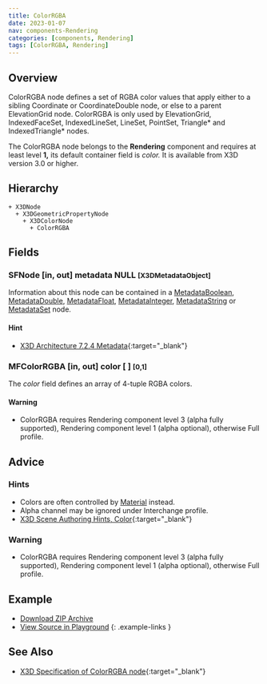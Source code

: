 ```yaml
---
title: ColorRGBA
date: 2023-01-07
nav: components-Rendering
categories: [components, Rendering]
tags: [ColorRGBA, Rendering]
---
```

<style>
.post h3 {
  word-spacing: 0.2em;
}
</style>

## Overview

ColorRGBA node defines a set of RGBA color values that apply either to a sibling Coordinate or CoordinateDouble node, or else to a parent ElevationGrid node. ColorRGBA is only used by ElevationGrid, IndexedFaceSet, IndexedLineSet, LineSet, PointSet, Triangle* and IndexedTriangle* nodes.

The ColorRGBA node belongs to the **Rendering** component and requires at least level **1,** its default container field is *color.* It is available from X3D version 3.0 or higher.

## Hierarchy

```
+ X3DNode
  + X3DGeometricPropertyNode
    + X3DColorNode
      + ColorRGBA
```

## Fields

### SFNode [in, out] **metadata** NULL <small>[X3DMetadataObject]</small>

Information about this node can be contained in a [MetadataBoolean](/x_ite/components/core/metadataboolean/), [MetadataDouble](/x_ite/components/core/metadatadouble/), [MetadataFloat](/x_ite/components/core/metadatafloat/), [MetadataInteger](/x_ite/components/core/metadatainteger/), [MetadataString](/x_ite/components/core/metadatastring/) or [MetadataSet](/x_ite/components/core/metadataset/) node.

#### Hint

- [X3D Architecture 7.2.4 Metadata](https://www.web3d.org/specifications/X3Dv4/ISO-IEC19775-1v4-IS//Part01/components/core.html#Metadata){:target="_blank"}

### MFColorRGBA [in, out] **color** [ ] <small>[0,1]</small>

The *color* field defines an array of 4-tuple RGBA colors.

#### Warning

- ColorRGBA requires Rendering component level 3 (alpha fully supported), Rendering component level 1 (alpha optional), otherwise Full profile.

## Advice

### Hints

- Colors are often controlled by [Material](/x_ite/components/shape/material/) instead.
- Alpha channel may be ignored under Interchange profile.
- [X3D Scene Authoring Hints, Color](https://www.web3d.org/x3d/content/examples/X3dSceneAuthoringHints.html#Color){:target="_blank"}

### Warning

- ColorRGBA requires Rendering component level 3 (alpha fully supported), Rendering component level 1 (alpha optional), otherwise Full profile.

## Example

<x3d-canvas src="https://create3000.github.io/media/examples/Rendering/ColorRGBA/ColorRGBA.x3d" update="auto"></x3d-canvas>

- [Download ZIP Archive](https://create3000.github.io/media/examples/Rendering/ColorRGBA/ColorRGBA.zip)
- [View Source in Playground](/x_ite/playground/?url=https://create3000.github.io/media/examples/Rendering/ColorRGBA/ColorRGBA.x3d)
{: .example-links }

## See Also

- [X3D Specification of ColorRGBA node](https://www.web3d.org/documents/specifications/19775-1/V4.0/Part01/components/rendering.html#ColorRGBA){:target="_blank"}
